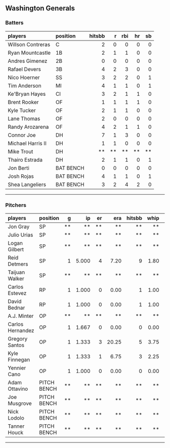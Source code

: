 ## Washington Generals

### Batters

 
|players           |position  | hitsbb|  r| rbi| hr| sb| 
|:-----------------|:---------|------:|--:|---:|--:|--:| 
|Willson Contreras |C         |      2|  0|   0|  0|  0| 
|Ryan Mountcastle  |1B        |      2|  1|   1|  0|  0| 
|Andres Gimenez    |2B        |      0|  0|   0|  0|  0| 
|Rafael Devers     |3B        |      4|  2|   3|  0|  0| 
|Nico Hoerner      |SS        |      3|  2|   2|  0|  1| 
|Tim Anderson      |MI        |      4|  1|   1|  0|  1| 
|Ke'Bryan Hayes    |CI        |      3|  2|   1|  1|  0| 
|Brent Rooker      |OF        |      1|  1|   1|  1|  0| 
|Kyle Tucker       |OF        |      2|  1|   1|  0|  0| 
|Lane Thomas       |OF        |      2|  0|   0|  0|  0| 
|Randy Arozarena   |OF        |      4|  2|   1|  1|  0| 
|Connor Joe        |DH        |      7|  1|   3|  0|  0| 
|Michael Harris II |DH        |      1|  1|   0|  0|  0| 
|Mike Trout        |DH        |     **| **|  **| **| **| 
|Thairo Estrada    |DH        |      2|  1|   1|  0|  1| 
|Jon Berti         |BAT BENCH |      0|  0|   0|  0|  0| 
|Josh Rojas        |BAT BENCH |      4|  1|   1|  0|  1| 
|Shea Langeliers   |BAT BENCH |      3|  2|   4|  2|  0| 


* * *

### Pitchers

 
|players          |position    |  g|    ip| er|   era| hitsbb| whip| so|  w| sv| 
|:----------------|:-----------|--:|-----:|--:|-----:|------:|----:|--:|--:|--:| 
|Jon Gray         |SP          | **|    **| **|    **|     **|   **| **| **| **| 
|Julio Urias      |SP          | **|    **| **|    **|     **|   **| **| **| **| 
|Logan Gilbert    |SP          | **|    **| **|    **|     **|   **| **| **| **| 
|Reid Detmers     |SP          |  1| 5.000|  4|  7.20|      9| 1.80|  3|  0|  0| 
|Taijuan Walker   |SP          | **|    **| **|    **|     **|   **| **| **| **| 
|Carlos Estevez   |RP          |  1| 1.000|  0|  0.00|      1| 1.00|  1|  0|  0| 
|David Bednar     |RP          |  1| 1.000|  0|  0.00|      1| 1.00|  0|  0|  0| 
|A.J. Minter      |OP          | **|    **| **|    **|     **|   **| **| **| **| 
|Carlos Hernandez |OP          |  1| 1.667|  0|  0.00|      0| 0.00|  1|  0|  1| 
|Gregory Santos   |OP          |  1| 1.333|  3| 20.25|      5| 3.75|  2|  0|  0| 
|Kyle Finnegan    |OP          |  1| 1.333|  1|  6.75|      3| 2.25|  2|  0|  1| 
|Yennier Cano     |OP          |  1| 1.000|  0|  0.00|      0| 0.00|  0|  0|  0| 
|Adam Ottavino    |PITCH BENCH | **|    **| **|    **|     **|   **| **| **| **| 
|Joe Musgrove     |PITCH BENCH | **|    **| **|    **|     **|   **| **| **| **| 
|Nick Lodolo      |PITCH BENCH | **|    **| **|    **|     **|   **| **| **| **| 
|Tanner Houck     |PITCH BENCH | **|    **| **|    **|     **|   **| **| **| **| 


* * *


